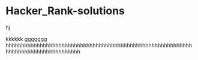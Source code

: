  # Hacker_Rank-solutions
hj

kkkkkk
ggggggg
hhhhhhhhhhhhhhhhhhhhhhhhhhhhhhhhhhhhhhhhhhhhhhhhhhhhhhhhhhhhhhhhhhhhhhhhhhhhhhhhhhhh
